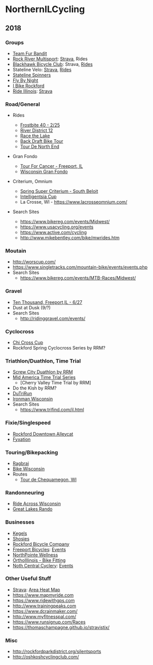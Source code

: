 # NorthernILCycling

## 2018

### Groups
* [Team Fur Bandit](http://teamfurbandit.org/) 
* [Rock River Multisport](http://rockrivermultisport.com/): [Strava](https://www.strava.com/clubs/rock-river-multisport), Rides
* [Blackhawk Bicycle Club](http://blackhawkbicycleclub.org/): Strava, [Rides](http://blackhawkbicycleclub.org/content.aspx?page_id=22&club_id=320178&module_id=145223)
* Stateline Velo: [Strava](https://www.strava.com/clubs/statelinevelo), [Rides](https://docs.google.com/spreadsheets/d/1f2_TuvNMMXEgF7hJOttXkxBkI6hE3lqPoBQy-rwfwrg/edit#gid=0)
* [Stateline Spinners](http://www.statelinespinners.com/)
* [Fly By Night](https://www.flybynightrockford.com/)
* [I Bike Rockford](http://ibikerockford.com/)
* [Ride Illinois](https://www.rideillinois.org): [Strava](https://www.strava.com/clubs/rideillinois)

### Road/General
* Rides
  * [Frostbite 40 - 2/25](http://www.freeportbicycles.com/freeport-bicycle-company-events/2018/2/25/frostbite-40)
  * [River District 12](http://www.riverdistrict12.com/)
  * [Race the Lake](http://www.dutrirun.com/rtl)
  * [Back Draft Bike Tour](http://www.backdraftbiketour.com/)
  * [Tour De North End](http://tourdenorthend.com/)
* Gran Fondo
   * [Tour For Cancer - Freeport, IL](http://www.tourforcancer.org/)
   * [Wisconsin Gran Fondo](https://www.wisconsingranfondo.com)
* Criterium, Omnium
    * [Spring Super Criterium - South Beloit](http://burnhamracing.org/)
    * [Intelligentsia Cup](http://intelligentsiacup.com/)
    * La Crosse, WI - https://www.lacrosseomnium.com/

* Search Sites
    * https://www.bikereg.com/events/Midwest/
    * https://www.usacycling.org/events
    * https://www.active.com/cycling
    * http://www.mikebentley.com/bike/mwrides.htm
    
### Moutain 
* http://worscup.com/
* https://www.singletracks.com/mountain-bike/events/events.php
* Search Sites
    * https://www.bikereg.com/events/MTB-Races/Midwest/

### Gravel
* [Ten Thousand, Freeport,IL - 6/27](http://www.freeportbicycles.com/freeport-bicycle-company-events/2018/5/27/ten-thousand)
* Dust at Dusk (9/?)
* Search Sites
    * http://ridinggravel.com/events/

### Cyclocross
* [Chi Cross Cup](http://chicrosscup.com/)
* Rockford Spring Cyclocross Series by RRM?

### Triathlon/Duathlon, Time Trial
* [Screw City Duathlon by RRM](https://runsignup.com/Race/IL/LovesPark/ScrewCityDuathlon)
* [Mid America Time Trial Series](http://www.midamericatimetrialseries.com/)
    * [Cherry Valley Time Trial by RRM]
* Do the Kish by RRM?
* [DuTriRun](http://www.dutrirun.com)
* [Ironman Wisconsin](http://www.ironman.com/triathlon/events/americas/ironman/wisconsin.aspx)
* Search Sites    
    * https://www.trifind.com/il.html
    
### Fixie/Singlespeed
* [Rockford Downtown Alleycat](https://www.flybynightrockford.com/)
* [Fyxation](http://www.fyxationopen.com/)

### Touring/Bikepacking
* [Ragbrai](https://ragbrai.com/)
* [Bike Wisconsin](http://www.bikewisconsin.com/index.html)
* Routes
  * [Tour de Chequamegon, WI](http://www.bikepacking.com/routes/tour-de-chequamegon-wisconsin/)

### Randonneuring
* [Ride Across Wisconsin](http://wisconsinbikefed.org/rides/ride-across-wisconsin/)
* [Great Lakes Rando](http://www.greatlakesrando.org/our-calendar/current-events)

### Businesses
* [Kegels](http://kegelsbikes.com/)
* [Shosies](https://shosiescyclery.com/)
* [Rockford Bicycle Company](https://rockfordbikes.com/)
* [Freeport Bicycles](http://www.freeportbicycles.com/): [Events](http://www.freeportbicycles.com/freeport-bicycle-company-events)
* [NorthPointe Wellness](https://www.northpointewellness.org/services/special-events/)
* [OrthoIllinois - Bike Fitting](http://www.orthoillinois.com/service/bike-right-cycling-clinic/)
* [Noth Central Cyclery](https://www.northcentralcyclery.com/): [Events](https://www.northcentralcyclery.com/articles/rides-and-events-pg37.htm)

### Other Useful Stuff
* [Strava](https://www.Strava.com): [Area Heat Map](https://labs.strava.com/heatmap/#9.00/-89.32587/42.41616/hot/all)
* https://www.mapmyride.com
* https://www.ridewithgps.com 
* http://www.trainingpeaks.com
* https://www.dcrainmaker.com/
* http://www.myfitnesspal.com/
* https://www.runsignup.com/Races
* https://thomaschampagne.github.io/stravistix/

### Misc
* http://rockfordparkdistrict.org/silentsports
* http://oshkoshcyclingclub.com/
